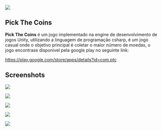 ![](http://pickthecoins.meximas.com/imgs/logo.png)

## Pick The Coins

**Pick The Coins** é um jogo implementado na engine de desenvolvimento de jogos Unity, utilizando a linguagem de programação csharp, é um jogo casual onde o objetivo principal é coletar o maior número de moedas, o jogo encontrase disponivel pela google play no seguinte link:

https://play.google.com/store/apps/details?id=com.ptc

## Screenshots

![](https://lh5.ggpht.com/1BCiByzMGsN_BywvGc_JEZFEEZXiguQumfJwrTwlIGZeuRJMWpDtZI_nP3GDb0Bg1w=h900-rw)

![](https://lh5.ggpht.com/nqq0kd1a28R51XWpYnYNrIpgaQBVr__5qJvusUYIZ89jDmYaiM4Kgi0BuPUl59Pe1uXR=h900-rw)

![](https://lh3.ggpht.com/AJmiyzlxhwChddlLqNAvPziwus5tAhQc_GVMd8W3vu7ZV8XJVJcR5pYNCyDRD3ORDAbf=h900-rw)

![](https://lh5.ggpht.com/IcVma6RgpXfXngTBP9jA8VJZld6ScI3JZi6OR7K8UQD96khkdY0DvHzZYmGX1pptEgo=h900-rw)

![](https://lh6.ggpht.com/Hm78LLtDZKbwEpsWq0XLMhKSETDPtfa3BJs9-acw_VRNxLyjfZkRSoEva6MtOhFUaA=h900-rw)



